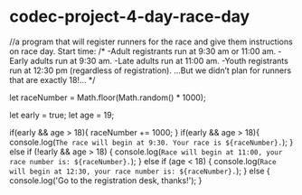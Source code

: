 # codec-project-4-day-race-day
//a program that will register runners for the race and give them instructions on race day. 
Start time:
/* -Adult registrants run at 9:30 am or 11:00 am.
-Early adults run at 9:30 am.
-Late adults run at 11:00 am.
-Youth registrants run at 12:30 pm (regardless of registration).
...But we didn’t plan for runners that are exactly 18!... */


let raceNumber = Math.floor(Math.random() * 1000);

let early = true; 
let age = 19;

if(early && age > 18){
raceNumber += 1000;
}
if(early && age > 18){
    console.log(`The race will begin at 9:30. Your race is ${raceNumber}.`);
}
else if (!early && age > 18) { 
  console.log(`Race will begin at 11:00, your race number is: ${raceNumber}.`);
}
else if (age < 18) {
  console.log(`Race will begin at 12:30, your race number is: ${raceNumber}.`);
} else  {
console.log('Go to the registration desk, thanks!');
}
